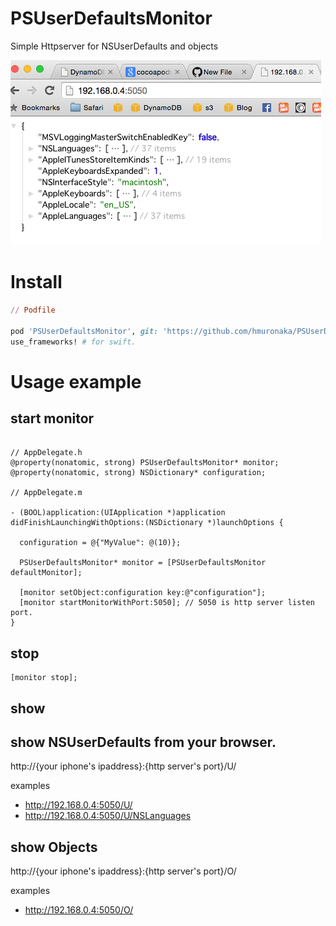 # PSUserDefaultsMonitor

Simple Httpserver for NSUserDefaults and objects

![example](https://raw.githubusercontent.com/hmuronaka/PSUserDefaultsMonitor/master/example.png)

# Install

```ruby
// Podfile

pod 'PSUserDefaultsMonitor', git: 'https://github.com/hmuronaka/PSUserDefaultsMonitor.git'
use_frameworks! # for swift.

```

# Usage example

## start monitor
```Objc

// AppDelegate.h
@property(nonatomic, strong) PSUserDefaultsMonitor* monitor;
@property(nonatomic, strong) NSDictionary* configuration;

// AppDelegate.m

- (BOOL)application:(UIApplication *)application didFinishLaunchingWithOptions:(NSDictionary *)launchOptions {

  configuration = @{"MyValue": @(10)};

  PSUserDefaultsMonitor* monitor = [PSUserDefaultsMonitor defaultMonitor];
  
  [monitor setObject:configuration key:@"configuration"];
  [monitor startMonitorWithPort:5050]; // 5050 is http server listen port.
}
```

## stop

```objc
[monitor stop];
```

## show 

## show NSUserDefaults from your browser.

http://{your iphone's ipaddress}:{http server's port}/U/

examples
- http://192.168.0.4:5050/U/
- http://192.168.0.4:5050/U/NSLanguages

## show Objects

http://{your iphone's ipaddress}:{http server's port}/O/

examples
- http://192.168.0.4:5050/O/
